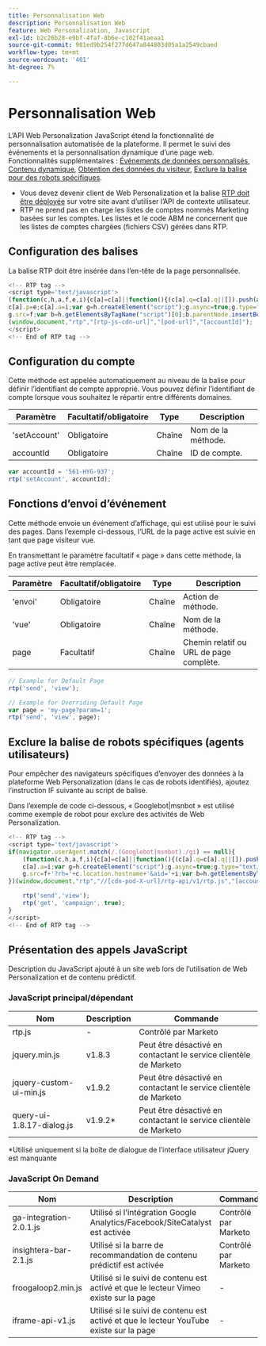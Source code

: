 ```yaml
---
title: Personnalisation Web
description: Personnalisation Web
feature: Web Personalization, Javascript
exl-id: b2c26b28-e9bf-4faf-8b6e-c102f41aeaa1
source-git-commit: 981ed9b254f277d647a844803d05a1a2549cbaed
workflow-type: tm+mt
source-wordcount: '401'
ht-degree: 7%

---
```


# Personnalisation Web

L’API Web Personalization JavaScript étend la fonctionnalité de personnalisation automatisée de la plateforme. Il permet le suivi des événements et la personnalisation dynamique d’une page web. Fonctionnalités supplémentaires : [Événements de données personnalisés](custom-data-events.md), [Contenu dynamique](web-personalization.md), [Obtention des données du visiteur](get-visitor-data.md), [Exclure la balise pour des robots spécifiques](#exclude_tag_for_specific_bots).

- Vous devez devenir client de Web Personalization et la balise [RTP doit être déployée](https://experienceleague.adobe.com/en/docs/marketo/using/product-docs/web-personalization/rtp-tag-implementation/deploy-the-rtp-javascript) sur votre site avant d’utiliser l’API de contexte utilisateur.
- RTP ne prend pas en charge les listes de comptes nommés Marketing basées sur les comptes. Les listes et le code ABM ne concernent que les listes de comptes chargées (fichiers CSV) gérées dans RTP.

## Configuration des balises

La balise RTP doit être insérée dans l’en-tête de la page personnalisée.

```javascript
<!-- RTP tag -->
<script type='text/javascript'>
(function(c,h,a,f,e,i){c[a]=c[a]||function(){(c[a].q=c[a].q||[]).push(arguments)};
c[a].p=e;c[a].a=i;var g=h.createElement("script");g.async=true;g.type="text/javascript";
g.src=f;var b=h.getElementsByTagName("script")[0];b.parentNode.insertBefore(g,b)})
(window,document,"rtp","[rtp-js-cdn-url]","[pod-url]","[accountId]");
</script>
<!-- End of RTP tag -->
```

## Configuration du compte

Cette méthode est appelée automatiquement au niveau de la balise pour définir l’identifiant de compte approprié. Vous pouvez définir l’identifiant de compte lorsque vous souhaitez le répartir entre différents domaines.

| Paramètre | Facultatif/obligatoire | Type | Description |
|--------------|-------------------|--------|--------------|
| &#39;setAccount&#39; | Obligatoire | Chaîne | Nom de la méthode. |
| accountId | Obligatoire | Chaîne | ID de compte. |


```javascript
var accountId = '561-HYG-937';
rtp('setAccount', accountId);
```

## Fonctions d’envoi d’événement

Cette méthode envoie un événement d’affichage, qui est utilisé pour le suivi des pages. Dans l’exemple ci-dessous, l’URL de la page active est suivie en tant que page visiteur vue.

En transmettant le paramètre facultatif « page » dans cette méthode, la page active peut être remplacée.

| Paramètre | Facultatif/obligatoire | Type | Description |
|-----------|-------------------|--------|---------------------------------|
| &#39;envoi&#39; | Obligatoire | Chaîne | Action de méthode. |
| &#39;vue&#39; | Obligatoire | Chaîne | Nom de la méthode. |
| page | Facultatif | Chaîne | Chemin relatif ou URL de page complète. |


```javascript
// Example for Default Page
rtp('send', 'view');

// Example for Overriding Default Page
var page = 'my-page?param=1';
rtp('send', 'view', page);
```

## Exclure la balise de robots spécifiques (agents utilisateurs)

Pour empêcher des navigateurs spécifiques d’envoyer des données à la plateforme Web Personalization (dans le cas de robots identifiés), ajoutez l’instruction IF suivante au script de balise.

Dans l’exemple de code ci-dessous, « Googlebot|msnbot » est utilisé comme exemple de robot pour exclure des activités de Web Personalization.

```javascript
<!-- RTP tag -->
<script type='text/javascript'>
if(navigator.userAgent.match(/.(Googlebot|msnbot)./gi) == null){
    (function(c,h,a,f,i){c[a]=c[a]||function(){(c[a].q=c[a].q||[]).push(arguments)};
    c[a].a=i;var g=h.createElement("script");g.async=true;g.type="text/javascript";
    g.src=f+'?rh='+c.location.hostname+'&aid='+i;var b=h.getElementsByTagName("script")[0];b.parentNode.insertBefore(g,b);
})(window,document,"rtp","//[cdn-pod-X-url]/rtp-api/v1/rtp.js","[accountId]");

    rtp('send','view');
    rtp('get', 'campaign', true);
}
</script>
<!-- End of RTP tag -->
```

## Présentation des appels JavaScript

Description du JavaScript ajouté à un site web lors de l’utilisation de Web Personalization et de contenu prédictif.

### JavaScript principal/dépendant

| Nom | Description | Commande |
|---------------------------|-------------|--------------------------------------------------------|
| rtp.js | - | Contrôlé par Marketo |
| jquery.min.js | v1.8.3 | Peut être désactivé en contactant le service clientèle de Marketo |
| jquery-custom-ui-min.js | v1.9.2 | Peut être désactivé en contactant le service clientèle de Marketo |
| query-ui-1.8.17-dialog.js | v1.9.2* | Peut être désactivé en contactant le service clientèle de Marketo |


*Utilisé uniquement si la boîte de dialogue de l’interface utilisateur jQuery est manquante

### JavaScript On Demand

| Nom | Description | Commande |
|-------------------------|-----------------------------------------------------------------------|-----------------------|
| ga-integration-2.0.1.js | Utilisé si l’intégration Google Analytics/Facebook/SiteCatalyst est activée | Contrôlé par Marketo |
| insightera-bar-2.1.js | Utilisé si la barre de recommandation de contenu prédictif est activée | Contrôlé par Marketo |
| froogaloop2.min.js | Utilisé si le suivi de contenu est activé et que le lecteur Vimeo existe sur la page | - |
| iframe-api-v1.js | Utilisé si le suivi de contenu est activé et que le lecteur YouTube existe sur la page | - |
